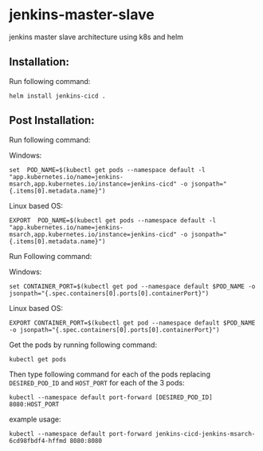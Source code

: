 # jenkins-master-slave
jenkins master slave architecture using k8s and helm


## Installation:
Run following command:


```
helm install jenkins-cicd .  
```

## Post Installation:
Run following command:

Windows:
```
set  POD_NAME=$(kubectl get pods --namespace default -l "app.kubernetes.io/name=jenkins-msarch,app.kubernetes.io/instance=jenkins-cicd" -o jsonpath="{.items[0].metadata.name}")
```
Linux based OS:
```
EXPORT  POD_NAME=$(kubectl get pods --namespace default -l "app.kubernetes.io/name=jenkins-msarch,app.kubernetes.io/instance=jenkins-cicd" -o jsonpath="{.items[0].metadata.name}")
```
Run Following command:

Windows:
```
set CONTAINER_PORT=$(kubectl get pod --namespace default $POD_NAME -o jsonpath="{.spec.containers[0].ports[0].containerPort}")
```
Linux based OS:
```
EXPORT CONTAINER_PORT=$(kubectl get pod --namespace default $POD_NAME -o jsonpath="{.spec.containers[0].ports[0].containerPort}")
```

Get the pods by running following command:

```
kubectl get pods
```
Then type following command for each of the pods replacing `DESIRED_POD_ID` and `HOST_PORT` for each of the 3 pods:

```
kubectl --namespace default port-forward [DESIRED_POD_ID] 8080:HOST_PORT
```

example usage:

```
kubectl --namespace default port-forward jenkins-cicd-jenkins-msarch-6cd98fbdf4-hffmd 8080:8080
```
